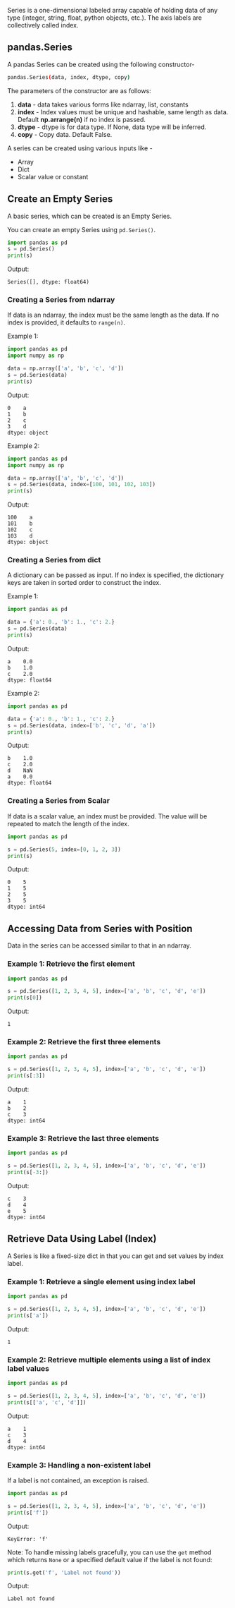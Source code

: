 Series is a one-dimensional labeled array capable of holding data of any type (integer, string, float, python objects, etc.). The axis labels are collectively called index.

## pandas.Series

A pandas Series can be created using the following constructor-

``` sh
pandas.Series(data, index, dtype, copy)
```

The parameters of the constructor are as follows:

1. **data** - data takes various forms like ndarray, list, constants
2. **index** - Index values must be unique and hashable, same length as data. Default **np.arrange(n)** if no index is passed.
3. **dtype** - dtype is for data type. If None, data type will be inferred.
4. **copy** - Copy data. Default False.

A series can be created using various inputs like -

* Array
* Dict
* Scalar value or constant

## Create an Empty Series

A basic series, which can be created is an Empty Series.

You can create an empty Series using `pd.Series()`.

```python
import pandas as pd
s = pd.Series()
print(s)
```
Output:
```
Series([], dtype: float64)
```

### Creating a Series from ndarray
If data is an ndarray, the index must be the same length as the data. If no index is provided, it defaults to `range(n)`.

Example 1:
```python
import pandas as pd
import numpy as np

data = np.array(['a', 'b', 'c', 'd'])
s = pd.Series(data)
print(s)
```
Output:
```
0    a
1    b
2    c
3    d
dtype: object
```

Example 2:
```python
import pandas as pd
import numpy as np

data = np.array(['a', 'b', 'c', 'd'])
s = pd.Series(data, index=[100, 101, 102, 103])
print(s)
```
Output:
```
100    a
101    b
102    c
103    d
dtype: object
```

### Creating a Series from dict
A dictionary can be passed as input. If no index is specified, the dictionary keys are taken in sorted order to construct the index.

Example 1:
```python
import pandas as pd

data = {'a': 0., 'b': 1., 'c': 2.}
s = pd.Series(data)
print(s)
```
Output:
```
a    0.0
b    1.0
c    2.0
dtype: float64
```

Example 2:
```python
import pandas as pd

data = {'a': 0., 'b': 1., 'c': 2.}
s = pd.Series(data, index=['b', 'c', 'd', 'a'])
print(s)
```
Output:
```
b    1.0
c    2.0
d    NaN
a    0.0
dtype: float64
```

### Creating a Series from Scalar
If data is a scalar value, an index must be provided. The value will be repeated to match the length of the index.

```python
import pandas as pd

s = pd.Series(5, index=[0, 1, 2, 3])
print(s)
```
Output:
```
0    5
1    5
2    5
3    5
dtype: int64
```

## Accessing Data from Series with Position
Data in the series can be accessed similar to that in an ndarray.

### Example 1: Retrieve the first element
```python
import pandas as pd

s = pd.Series([1, 2, 3, 4, 5], index=['a', 'b', 'c', 'd', 'e'])
print(s[0])
```
Output:
```
1
```

### Example 2: Retrieve the first three elements
```python
import pandas as pd

s = pd.Series([1, 2, 3, 4, 5], index=['a', 'b', 'c', 'd', 'e'])
print(s[:3])
```
Output:
```
a    1
b    2
c    3
dtype: int64
```

### Example 3: Retrieve the last three elements
```python
import pandas as pd

s = pd.Series([1, 2, 3, 4, 5], index=['a', 'b', 'c', 'd', 'e'])
print(s[-3:])
```
Output:
```
c    3
d    4
e    5
dtype: int64
```

## Retrieve Data Using Label (Index)
A Series is like a fixed-size dict in that you can get and set values by index label.

### Example 1: Retrieve a single element using index label
```python
import pandas as pd

s = pd.Series([1, 2, 3, 4, 5], index=['a', 'b', 'c', 'd', 'e'])
print(s['a'])
```
Output:
```
1
```

### Example 2: Retrieve multiple elements using a list of index label values
```python
import pandas as pd

s = pd.Series([1, 2, 3, 4, 5], index=['a', 'b', 'c', 'd', 'e'])
print(s[['a', 'c', 'd']])
```
Output:
```
a    1
c    3
d    4
dtype: int64
```

### Example 3: Handling a non-existent label
If a label is not contained, an exception is raised.

```python
import pandas as pd

s = pd.Series([1, 2, 3, 4, 5], index=['a', 'b', 'c', 'd', 'e'])
print(s['f'])
```
Output:
```
KeyError: 'f'
```
Note: To handle missing labels gracefully, you can use the `get` method which returns `None` or a specified default value if the label is not found:
```python
print(s.get('f', 'Label not found'))
```
Output:
```
Label not found
```



